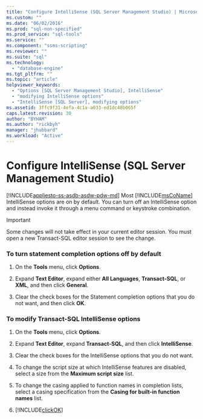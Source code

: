 ```yaml
---
title: "Configure IntelliSense (SQL Server Management Studio) | Microsoft Docs"
ms.custom: ""
ms.date: "06/02/2016"
ms.prod: "sql-non-specified"
ms.prod_service: "sql-tools"
ms.service: ""
ms.component: "ssms-scripting"
ms.reviewer: ""
ms.suite: "sql"
ms.technology: 
  - "database-engine"
ms.tgt_pltfrm: ""
ms.topic: "article"
helpviewer_keywords: 
  - "Options [SQL Server Management Studio], IntelliSense"
  - "modifying IntelliSense options"
  - "IntelliSense [SQL Server], modifying options"
ms.assetid: 3ffc9f31-4efa-4c1a-a033-ed1dc48b065f
caps.latest.revision: 30
author: "BYHAM"
ms.author: "rickbyh"
manager: "jhubbard"
ms.workload: "Active"
---
```

# Configure IntelliSense (SQL Server Management Studio)
[!INCLUDE[appliesto-ss-asdb-asdw-pdw-md](../../includes/appliesto-ss-asdb-asdw-pdw-md.md)]
  Most [!INCLUDE[msCoName](../../includes/msconame-md.md)] IntelliSense options are on by default. You can turn off an IntelliSense option and instead invoke it through a menu command or keystroke combination.  
  
> [!IMPORTANT]  
>  Some changes will not take effect in your current editor session.  You must open a new Transact-SQL editor session to see the change.
  
### To turn statement completion options off by default  
  
1.  On the **Tools** menu, click **Options**.  
  
2.  Expand **Text Editor**, expand either **All Languages**, **Transact-SQL**, or **XML**, and then click **General**.  
  
3.  Clear the check boxes for the Statement completion options that you do not want, and then click **OK**.  
  
### To modify Transact-SQL IntelliSense options  
  
1.  On the **Tools** menu, click **Options**.  
  
2.  Expand **Text Editor**, expand **Transact-SQL**, and then click **IntelliSense**.  
  
3.  Clear the check boxes for the IntelliSense options that you do not want.  
  
4.  To change the script size at which IntelliSense features are disabled, select a size from the **Maximum script size** list.  
  
5.  To change the casing applied to function names in completion lists, select a casing specification from the **Casing for built-in function names** list.  
  
6.  [!INCLUDE[clickOK](../../includes/clickok-md.md)]  
  
  
